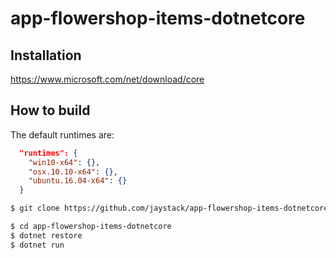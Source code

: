 # app-flowershop-items-dotnetcore

## Installation

https://www.microsoft.com/net/download/core

## How to build

The default runtimes are:
```json
  "runtimes": {
    "win10-x64": {},
    "osx.10.10-x64": {},
    "ubuntu.16.04-x64": {}
  }
```

```bash
$ git clone https://github.com/jaystack/app-flowershop-items-dotnetcore.git

$ cd app-flowershop-items-dotnetcore
$ dotnet restore
$ dotnet run

```

